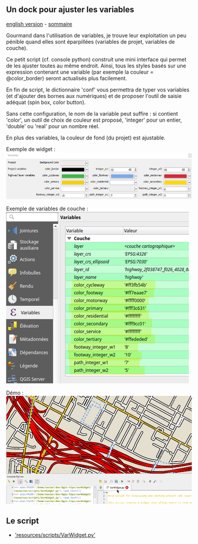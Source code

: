 ## Un dock pour ajuster les variables

[english version](README.md) - [sommaire](../LISEZMOI.md)

Gourmand dans l'utilisation de variables, je trouve leur exploitation un peu pénible quand elles sont éparpillées (variables de projet, variables de couche). 

Ce petit script (cf. console python) construit une mini interface qui permet de les ajuster toutes au même endroit. Ainsi, tous les styles basés sur une expression contenant une variable (par exemple la couleur = @color_border) seront actualisés plus facilement. 

En fin de script, le dictionnaire 'conf' vous permettra de typer vos variables (et d'ajouter des bornes aux numériques) et de proposer l'outil de saisie adéquat (spin box, color button). 

Sans cette configuration, le nom de la variable peut suffire : si contient 'color', un outil de choix de couleur est proposé, 'integer' pour un entier, 'double' ou 'real' pour un nombre réel.

En plus des variables, la couleur de fond (du projet) est ajustable.

Exemple de widget :\
![Le widget](resources/dock.png)

Exemple de variables de couche :\
![variables de projet](resources/variables.png)

Démo :\
![démo](resources/demo.gif)

## Le script

- ['resources/scripts/VarWidget.py'](resources/scripts/VarWidget.py)

